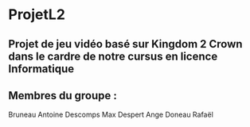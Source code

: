 # ProjetL2

## Projet de jeu vidéo basé sur Kingdom 2 Crown dans le cardre de notre cursus en licence Informatique

## Membres du groupe :
Bruneau Antoine 
Descomps Max
Despert Ange
Doneau Rafaël
